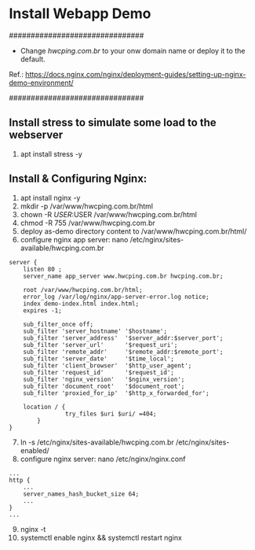 # Install Webapp Demo
###############################

- Change *hwcping.com.br* to your onw domain name or deploy it to the default.

Ref.: https://docs.nginx.com/nginx/deployment-guides/setting-up-nginx-demo-environment/

###############################

## Install stress to simulate some load to the webserver
 
1. apt install stress -y

## Install & Configuring Nginx:

1. apt install nginx -y
2. mkdir -p /var/www/hwcping.com.br/html
3. chown -R $USER:$USER /var/www/hwcping.com.br/html
4. chmod -R 755 /var/www/hwcping.com.br
5. deploy as-demo directory content to /var/www/hwcping.com.br/html/
6. configure nginx app server: nano /etc/nginx/sites-available/hwcping.com.br
````
server {
    listen 80 ;
    server_name app_server www.hwcping.com.br hwcping.com.br;
    
    root /var/www/hwcping.com.br/html;
    error_log /var/log/nginx/app-server-error.log notice;
    index demo-index.html index.html;
    expires -1;

    sub_filter_once off;
    sub_filter 'server_hostname' '$hostname';
    sub_filter 'server_address'  '$server_addr:$server_port';
    sub_filter 'server_url'      '$request_uri';
    sub_filter 'remote_addr'     '$remote_addr:$remote_port';
    sub_filter 'server_date'     '$time_local';
    sub_filter 'client_browser'  '$http_user_agent';
    sub_filter 'request_id'      '$request_id';
    sub_filter 'nginx_version'   '$nginx_version';
    sub_filter 'document_root'   '$document_root';
    sub_filter 'proxied_for_ip'  '$http_x_forwarded_for';

    location / {
                try_files $uri $uri/ =404;
        }
}
````
7. ln -s /etc/nginx/sites-available/hwcping.com.br /etc/nginx/sites-enabled/
8. configure nginx server: nano /etc/nginx/nginx.conf
````
...
http {
    ...
    server_names_hash_bucket_size 64;
    ...
}
...
````
9. nginx -t
10. systemctl enable nginx && systemctl restart nginx